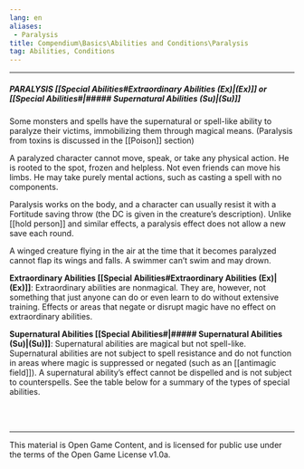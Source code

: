 ```yaml
---
lang: en
aliases:
 - Paralysis
title: Compendium\Basics\Abilities and Conditions\Paralysis
tag: Abilities, Conditions
---
```


---
##### PARALYSIS [[Special Abilities#Extraordinary Abilities (Ex)|(Ex)]] or [[Special Abilities#|##### Supernatural Abilities (Su)|(Su)]]

Some monsters and spells have the supernatural or spell-like ability to paralyze their victims, immobilizing them through magical means. (Paralysis from toxins is discussed in the [[Poison]] section)

A paralyzed character cannot move, speak, or take any physical action. He is rooted to the spot, frozen and helpless. Not even friends can move his limbs. He may take purely mental actions, such as casting a spell with no components.

Paralysis works on the body, and a character can usually resist it with a Fortitude saving throw (the DC is given in the creature’s description). Unlike [[hold person]] and similar effects, a paralysis effect does not allow a new save each round.

A winged creature flying in the air at the time that it becomes paralyzed cannot flap its wings and falls. A swimmer can’t swim and may drown.

**Extraordinary Abilities [[Special Abilities#Extraordinary Abilities (Ex)|(Ex)]]**: Extraordinary abilities are nonmagical. They are, however, not something that just anyone can do or even learn to do without extensive training. Effects or areas that negate or disrupt magic have no effect on extraordinary abilities.

**Supernatural Abilities [[Special Abilities#|##### Supernatural Abilities (Su)|(Su)]]**: Supernatural abilities are magical but not spell-like. Supernatural abilities are not subject to spell resistance and do not function in areas where magic is suppressed or negated (such as an [[antimagic field]]). A supernatural ability’s effect cannot be dispelled and is not subject to counterspells. See the table below for a summary of the types of special abilities.

<br><br>

---

This material is Open Game Content, and is licensed for public use under the terms of the Open Game License v1.0a.
